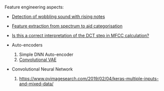 Feature engineering aspects:

* [Detection of wobbling sound with rising notes](https://dsp.stackexchange.com/questions/14322/detection-of-wobbling-sound-with-rising-notes/14984#14984)
* [Feature extraction from spectrum to aid categorisation](https://dsp.stackexchange.com/questions/16870/feature-extraction-from-spectrum-to-aid-categorisation/16873#16873)
* [Is this a correct interpretation of the DCT step in MFCC calculation?](https://dsp.stackexchange.com/questions/15938/is-this-a-correct-interpretation-of-the-dct-step-in-mfcc-calculation/15945#15945)
* Auto-encoders
    1.  Simple DNN Auto-encoder
    2.  [Convolutional VAE](https://www.tensorflow.org/tutorials/generative/cvae)

* Convolutional Neural Network
    1.  https://www.pyimagesearch.com/2019/02/04/keras-multiple-inputs-and-mixed-data/